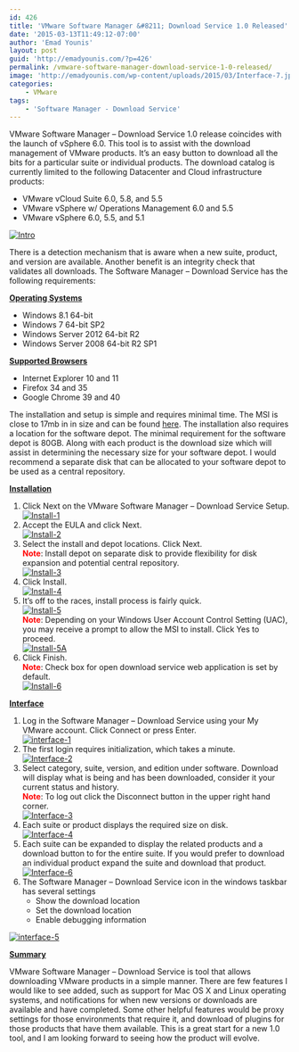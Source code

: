 ```yaml
---
id: 426
title: 'VMware Software Manager &#8211; Download Service 1.0 Released'
date: '2015-03-13T11:49:12-07:00'
author: 'Emad Younis'
layout: post
guid: 'http://emadyounis.com/?p=426'
permalink: /vmware-software-manager-download-service-1-0-released/
image: 'http://emadyounis.com/wp-content/uploads/2015/03/Interface-7.jpg'
categories:
    - VMware
tags:
    - 'Software Manager - Download Service'
---
```


VMware Software Manager – Download Service 1.0 release coincides with the launch of vSphere 6.0. This tool is to assist with the download management of VMware products. It’s an easy button to download all the bits for a particular suite or individual products. The download catalog is currently limited to the following Datacenter and Cloud infrastructure products:

- VMware vCloud Suite 6.0, 5.8, and 5.5
- VMware vSphere w/ Operations Management 6.0 and 5.5
- VMware vSphere 6.0, 5.5, and 5.1

[![Intro](https://emadyounis.com/assets/img/2015/03/Intro.jpg?resize=634%2C575)](https://emadyounis.com/assets/img/2015/03/Intro.jpg)

There is a detection mechanism that is aware when a new suite, product, and version are available. Another benefit is an integrity check that validates all downloads. The Software Manager – Download Service has the following requirements:

<span style="text-decoration: underline;">**Operating Systems**</span>

- Windows 8.1 64-bit
- Windows 7 64-bit SP2
- Windows Server 2012 64-bit R2
- Windows Server 2008 64-bit R2 SP1

<span style="text-decoration: underline;">**Supported Browsers**</span>

- Internet Explorer 10 and 11
- Firefox 34 and 35
- Google Chrome 39 and 40

The installation and setup is simple and requires minimal time. The MSI is close to 17mb in in size and can be found [here](https://my.vmware.com/web/vmware/details?downloadGroup=VSMDS10_GA&productId=486&rPId=7507%200B). The installation also requires a location for the software depot. The minimal requirement for the software depot is 80GB. Along with each product is the download size which will assist in determining the necessary size for your software depot. I would recommend a separate disk that can be allocated to your software depot to be used as a central repository.

<span style="text-decoration: underline;">**Installation**</span>

1. Click Next on the VMware Software Manager – Download Service Setup.  
    [![Install-1](https://emadyounis.com/assets/img/2015/03/Install-1.jpg?resize=501%2C394)](https://emadyounis.com/assets/img/2015/03/Install-1.jpg)
2. Accept the EULA and click Next.  
    [![Install-2](https://emadyounis.com/assets/img/2015/03/Install-2.jpg?resize=508%2C403)](https://emadyounis.com/assets/img/2015/03/Install-2.jpg)
3. Select the install and depot locations. Click Next.  
    <span style="color: #ff0000;">**Note**</span>: Install depot on separate disk to provide flexibility for disk expansion and potential central repository.  
    [![Install-3](https://emadyounis.com/assets/img/2015/03/Install-3.jpg?resize=506%2C407)](https://emadyounis.com/assets/img/2015/03/Install-3.jpg)
4. Click Install.  
    [![Install-4](https://emadyounis.com/assets/img/2015/03/Install-4.jpg?resize=505%2C404)](https://emadyounis.com/assets/img/2015/03/Install-4.jpg)
5. It’s off to the races, install process is fairly quick.  
    [![Install-5](https://emadyounis.com/assets/img/2015/03/Install-5.jpg?resize=505%2C403)](https://emadyounis.com/assets/img/2015/03/Install-5.jpg)  
    **<span style="color: #ff0000;">Note</span>**: Depending on your Windows User Account Control Setting (UAC), you may receive a prompt to allow the MSI to install. Click Yes to proceed.  
    [![Install-5A](https://emadyounis.com/assets/img/2015/03/Install-5A.jpg?resize=463%2C257)](https://emadyounis.com/assets/img/2015/03/Install-5A.jpg)
6. Click Finish.  
    <span style="color: #ff0000;">**Note**</span>: Check box for open download service web application is set by default.  
    [![Install-6](https://emadyounis.com/assets/img/2015/03/Install-6.jpg?resize=508%2C405)](https://emadyounis.com/assets/img/2015/03/Install-6.jpg)

<span style="text-decoration: underline;">**Interface**</span>

1. Log in the Software Manager – Download Service using your My VMware account. Click Connect or press Enter.  
    [![interface-1](https://emadyounis.com/assets/img/2015/03/interface-1.jpg?resize=785%2C426)](https://emadyounis.com/assets/img/2015/03/interface-1.jpg)
2. The first login requires initialization, which takes a minute.  
    [![Interface-2](https://emadyounis.com/assets/img/2015/03/Interface-2.jpg?resize=1023%2C711)](https://emadyounis.com/assets/img/2015/03/Interface-2.jpg)
3. Select category, suite, version, and edition under software. Download will display what is being and has been downloaded, consider it your current status and history.  
    <span style="color: #ff0000;">**Note**</span>: To log out click the Disconnect button in the upper right hand corner.  
    [![Interface-3](https://emadyounis.com/assets/img/2015/03/Interface-3.jpg?resize=1025%2C709)](https://emadyounis.com/assets/img/2015/03/Interface-3.jpg)
4. Each suite or product displays the required size on disk.  
    [![Interface-4](https://emadyounis.com/assets/img/2015/03/Interface-4.jpg?resize=724%2C649)](https://emadyounis.com/assets/img/2015/03/Interface-4.jpg)
5. Each suite can be expanded to display the related products and a download button to for the entire suite. If you would prefer to download an individual product expand the suite and download that product.  
    [![Interface-6](https://emadyounis.com/assets/img/2015/03/Interface-6.jpg?resize=1021%2C468)](https://emadyounis.com/assets/img/2015/03/Interface-6.jpg)
6. The Software Manager – Download Service icon in the windows taskbar has several settings 
    - Show the download location
    - Set the download location
    - Enable debugging information

[![interface-5](https://emadyounis.com/assets/img/2015/03/interface-5.jpg?resize=655%2C137)](https://emadyounis.com/assets/img/2015/03/interface-5.jpg)

<span style="text-decoration: underline;">**Summary**</span>

VMware Software Manager – Download Service is tool that allows downloading VMware products in a simple manner. There are few features I would like to see added, such as support for Mac OS X and Linux operating systems, and notifications for when new versions or downloads are available and have completed. Some other helpful features would be proxy settings for those environments that require it, and download of plugins for those products that have them available. This is a great start for a new 1.0 tool, and I am looking forward to seeing how the product will evolve.
